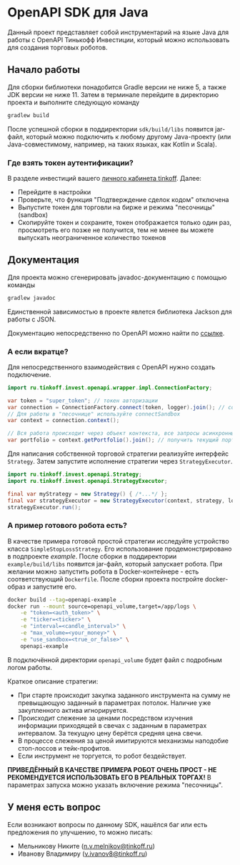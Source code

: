 # OpenAPI SDK для Java

Данный проект представляет собой инструментарий на языке Java для работы с OpenAPI Тинькофф Инвестиции, который можно
использовать для создания торговых роботов.

## Начало работы

Для сборки библиотеки понадобится Gradle версии не ниже 5, а также JDK версии не ниже 11. Затем в терминале перейдите
в директорию проекта и выполните следующую команду
```bash
gradlew build
```
После успешной сборки в поддиректории `sdk/build/libs` появится jar-файл, который можно подключить к любому другому
Java-проекту (или Java-совместимому, например, на таких языках, как Kotlin и Scala).

### Где взять токен аутентификации?

В разделе инвестиций вашего [личного кабинета tinkoff](https://www.tinkoff.ru/invest/). Далее:

* Перейдите в настройки
* Проверьте, что функция "Подтверждение сделок кодом" отключена
* Выпустите токен для торговли на бирже и режима "песочницы" (sandbox)
* Скопируйте токен и сохраните, токен отображается только один раз, просмотреть его позже не получится, тем не менее вы
  можете выпускать неограниченное количество токенов

## Документация

Для проекта можно сгенерировать javadoc-документацию с помощью команды
```bash
gradlew javadoc
```
Единственной зависимостью в проекте явлется библиотека Jackson для работы с JSON.

Документацию непосредственно по OpenAPI можно найти по [ссылке](https://api-invest.tinkoff.ru/openapi/docs/).

### А если вкратце?

Для непосредственного взаимодействия с OpenAPI нужно создать подключение.

```java
import ru.tinkoff.invest.openapi.wrapper.impl.ConnectionFactory;

var token = "super_token"; // токен авторизации
var connection = ConnectionFactory.connect(token, logger).join(); // содание подключения происходит асинхронно
// Для работы в "песочнице" используйте connectSandbox
var context = connection.context();

// Вся работа происходит через объект контекста, все запросы асинхронны
var portfolio = context.getPortfolio().join(); // получить текущий портфель
```
Для написания собственной торговой стратегии реализуйте интерфейс `Strategy`. Затем запустите исполнение стратегии через
`StrategyExecutor`.

```java
import ru.tinkoff.invest.openapi.Strategy;
import ru.tinkoff.invest.openapi.StrategyExecutor;

final var myStrategy = new Strategy() { /*...*/ };
final var strategyExecutor = new StrategyExecutor(context, strategy, logger);
strategyExecutor.run();
```

### А пример готового робота есть?

В качестве примера готовой простой стратегии исследуйте устройство класса `SimpleStopLossStrategy`. Его использование
продемонстрировано в подпроекте _example_. После сборки в поддиректории `example/build/libs` появится jar-файл, который
запускает робота. При желании можно запустить робота в Docker-контейнере - есть соответствующий `Dockerfile`. После
сборки проекта постройте docker-образ и запустите его.
```bash
docker build --tag=openapi-example .
docker run --mount source=openapi_volume,target=/app/logs \
    -e "token=<auth_token>" \
    -e "ticker=<ticker>" \
    -e "interval=<candle_interval>" \
    -e "max_volume=<your_money>" \
    -e "use_sandbox=<true_or_false>" \
    openapi-example
```
В подключённой директории `openapi_volume` будет файл с подробным логом работы.

Краткое описание стратегии:
* При старте происходит закупка заданного инструмента на сумму не превыщающую заданный в параметрах потолок. Наличие уже
закупленного актива игнорируется.
* Происходит слежение за ценами посредством изучения информации приходящей в свечах с заданным в параметрах интервалом.
За текущую цену берётся средняя цена свечи.
* В процессе слежения за ценой имитируются механизмы наподобие стоп-лоссов и тейк-профитов.
* Если инструмент не торгуется, то робот бездействует.

**ПРИВЕДЁННЫЙ В КАЧЕСТВЕ ПРИМЕРА РОБОТ ОЧЕНЬ ПРОСТ - НЕ РЕКОМЕНДУЕТСЯ ИСПОЛЬЗОВАТЬ ЕГО В РЕАЛЬНЫХ ТОРГАХ!** В параметрах
запуска можно указать включение режима "песочницы".

## У меня есть вопрос

Если возникают вопросы по данному SDK, нашёлся баг или есть предложения по улучшению, то можно писать:

* Мельникову Никите (n.v.melnikov@tinkoff.ru)
* Иванову Владимиру (v.ivanov8@tinkoff.ru)
